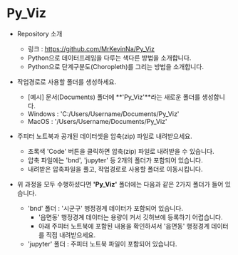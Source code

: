 # Py_Viz

* Repository 소개
    - 링크 : https://github.com/MrKevinNa/Py_Viz
    - Python으로 데이터프레임을 다루는 색다른 방법을 소개합니다.
    - Python으로 단계구분도(Choropleth)를 그리는 방법을 소개합니다.


* 작업경로로 사용할 폴더를 생성하세요.
    - [예시] 문서(Documents) 폴더에 **'Py_Viz'**라는 새로운 폴더를 생성합니다.
    - Windows : 'C:/Users/Username/Documents/Py_Viz'
    - MacOS : '/Users/Username/Documents/Py_Viz'


* 주피터 노트북과 공개된 데이터셋을 압축(zip) 파일로 내려받으세요.
    - 초록색 'Code' 버튼을 클릭하면 압축(zip) 파일로 내려받을 수 있습니다.
    - 압축 파일에는 'bnd', 'jupyter' 등 2개의 폴더가 포함되어 있습니다.
    - 내려받은 압축파일을 풀고, 작업경로로 사용할 폴더로 이동시킵니다.


* 위 과정을 모두 수행하셨다면 **'Py_Viz'** 폴더에는 다음과 같은 2가지 폴더가 들어 있습니다.
    - 'bnd' 폴더 : '시군구' 행정경계 데이터가 포함되어 있습니다.
        - '읍면동' 행정경계 데이터는 용량이 커서 깃허브에 등록하기 어렵습니다.
        - 아래 주피터 노트북에 포함된 내용을 확인하셔서 '읍면동' 행정경계 데이터를 직접 내려받으세요.
    - 'jupyter' 폴더 : 주피터 노트북 파일이 포함되어 있습니다.

